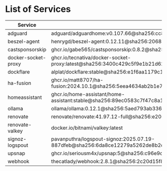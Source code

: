 # List of Services



| Service | Image |
| --- | --- |
| adguard | adguard/adguardhome:v0.107.66@sha256:cc8757742e547c722bb0bd9a3b11fce22771a75a5b0e07ce9a789ad62a2bfd37 |
| beszel-agent | henrygd/beszel-agent:0.12.11@sha256:206822f20bd46ac2205249c356d5321139eddc5b155bba07e4aac9254e6c176c |
| castsponsorskip | ghcr.io/gabe565/castsponsorskip:0.8.2@sha256:fe3a1b45987168b9cbccc394496e42bed5d396cd4869aa70ea402c686e679403 |
| docker-socket-proxy | ghcr.io/tecnativa/docker-socket-proxy:latest@sha256:3400c429c5f9e1b21d62130fb93b16e2e772d4fb7695bd52fc2b743800b9fe9e |
| dockflare | alplat/dockflare:stable@sha256:e1f6aa1179c1e0f5003b3986e6ae5c15ae5605cbb5c38819fa3520feada6d078 |
| ha-fusion | ghcr.io/matt8707/ha-fusion:2024.10.1@sha256:5eea4634ab2b1e7c7523943996d13318d109b293abe8e9e86c38daf5c41830cb |
| homeassistant | ghcr.io/home-assistant/home-assistant:stable@sha256:89ec0583c7f47c8a150204f6b5ed48b5432026012bebe1226cf72775a795a5e1 |
| ollama | ollama/ollama:0.12.1@sha256:5aed793ab336d1aac9b132f4b46fddfcfa13b8911def3d275937c8acbd1763e8 |
| renovate | renovate/renovate:41.97.12-full@sha256:e20639264151d9dce8f0fc3b1219748f4844a76cc157263551d8e7e061daa60e |
| renovate-valkey | docker.io/bitnami/valkey:latest |
| signoz-logspout | pavanputhra/logspout-signoz:2025.07.19-887dfeb@sha256:6da8ce12279a5262de8b2d5c083ce82d4c878c4eab702b4d328afe147ed7553b |
| upsnap | ghcr.io/seriousm4x/upsnap:5@sha256:c96e9d3f1559736544f723d99b778498982ebb2819de8e509548f8c5468b5542 |
| webhook | thecatlady/webhook:2.8.1@sha256:2c20d15f8f1b87ea1fa242787af6f288175bbb3402a04f1744a7f7a6a529d711 |

